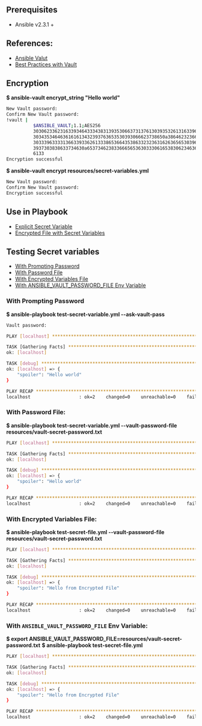 ## Prerequisites
- Ansible v2.3.1 + 

## References:
- [Ansible Valut](http://docs.ansible.com/ansible/playbooks_vault.html)
- [Best Practices with Vault](http://docs.ansible.com/ansible/playbooks_best_practices.html#variables-and-vaults)

## Encryption

**$ ansible-vault encrypt_string "Hello world"**
```sh
New Vault password:
Confirm New Vault password:
!vault |
          $ANSIBLE_VAULT;1.1;AES256
          30306233623163393464333438313935306637313761303935326131633961373030643164373936
          3034353464636161613432393763653530393066623738650a386462323663333962646231383666
          30333963333136633933626133386536643538633232363162636565303963633934303130303131
          3937303838633734630a653734623833666565363033306165383062346364313134346562636366
          6133
Encryption successful
```

**$ ansible-vault encrypt resources/secret-variables.yml**
```sh
New Vault password:
Confirm New Vault password:
Encryption successful
```

## Use in Playbook
- [Explicit Secret Variable](test-secret-variable.yml#L5)
- [Encrypted File with Secret Variables](test-secret-file.yml#L5)

## Testing Secret variables
- [With Prompting Password](#with-prompting-password)
- [With Password File](#with-password-file)
- [With Encrypted Variables File](#with-encrypted-variables-file)
- [With ANSIBLE_VAULT_PASSWORD_FILE Env Variable](#with-ansible_vault_password_file-env-variable)

### With Prompting Password

**$ ansible-playbook test-secret-variable.yml --ask-vault-pass**
```sh
Vault password:

PLAY [localhost] **********************************************************

TASK [Gathering Facts] ****************************************************
ok: [localhost]

TASK [debug] **************************************************************
ok: [localhost] => {
    "spoiler": "Hello world"
}

PLAY RECAP ****************************************************************
localhost                  : ok=2    changed=0    unreachable=0    failed=0
```

### With Password File:

**$ ansible-playbook test-secret-variable.yml --vault-password-file resources/vault-secret-password.txt**
```sh
PLAY [localhost] **********************************************************

TASK [Gathering Facts] ****************************************************
ok: [localhost]

TASK [debug] **************************************************************
ok: [localhost] => {
    "spoiler": "Hello world"
}

PLAY RECAP ****************************************************************
localhost                  : ok=2    changed=0    unreachable=0    failed=0
```

### With Encrypted Variables File:

**$ ansible-playbook test-secret-file.yml --vault-password-file resources/vault-secret-password.txt**
```sh
PLAY [localhost] **********************************************************

TASK [Gathering Facts] ****************************************************
ok: [localhost]

TASK [debug] **************************************************************
ok: [localhost] => {
    "spoiler": "Hello from Encrypted File"
}

PLAY RECAP ****************************************************************
localhost                  : ok=2    changed=0    unreachable=0    failed=0
```

### With `ANSIBLE_VAULT_PASSWORD_FILE` Env Variable:

**$ export ANSIBLE_VAULT_PASSWORD_FILE=resources/vault-secret-password.txt**
**$ ansible-playbook test-secret-file.yml**
```sh
PLAY [localhost] *********************************************************************************************************************************************************

TASK [Gathering Facts] ***************************************************************************************************************************************************
ok: [localhost]

TASK [debug] *************************************************************************************************************************************************************
ok: [localhost] => {
    "spoiler": "Hello from Encrypted File"
}

PLAY RECAP ***************************************************************************************************************************************************************
localhost                  : ok=2    changed=0    unreachable=0    failed=0
```


